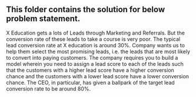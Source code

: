 ## This folder contains the solution for below problem statement.
    
X Education gets a lots of Leads through Marketing and Referrals. But the conversion rate of these leads to take a course is very poor. The typical lead conversion rate at X education is around 30%. Company wants us to help them select the most promising leads, i.e. the leads that are most likely to convert into paying customers. The company requires you to build a model wherein you need to assign a lead score to each of the leads such that the customers with a higher lead score have a higher conversion chance and the customers with a lower lead score have a lower conversion chance. The CEO, in particular, has given a ballpark of the target lead conversion rate to be around 80%.
 
